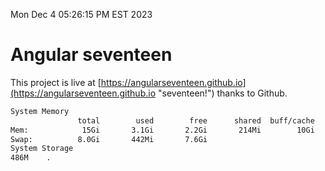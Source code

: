 Mon Dec  4 05:26:15 PM EST 2023

# Angular seventeen


This project is live at [https://angularseventeen.github.io](https://angularseventeen.github.io "seventeen!") thanks to Github.

```bash
System Memory
               total        used        free      shared  buff/cache   available
Mem:            15Gi       3.1Gi       2.2Gi       214Mi        10Gi        12Gi
Swap:          8.0Gi       442Mi       7.6Gi
System Storage
486M	.
```
